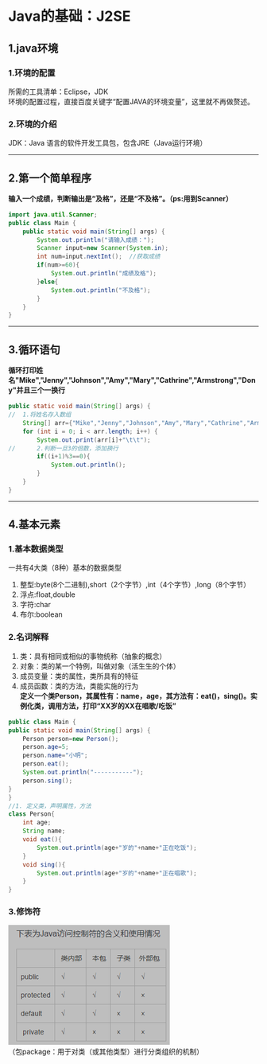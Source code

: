 # Java的基础：J2SE  

## 1.java环境  

### 1.环境的配置

所需的工具清单：Eclipse，JDK   
环境的配置过程，直接百度关键字“配置JAVA的环境变量”，这里就不再做赘述。  

### 2.环境的介绍

JDK：Java 语言的软件开发工具包，包含JRE（Java运行环境）  

---

## 2.第一个简单程序  

**输入一个成绩，判断输出是“及格”，还是“不及格”。（ps:用到Scanner）**
```java
import java.util.Scanner;
public class Main {
	public static void main(String[] args) {
		System.out.println("请输入成绩：");
		Scanner input=new Scanner(System.in);
		int num=input.nextInt();  //获取成绩
		if(num>=60){
			System.out.println("成绩及格");
		}else{
			System.out.println("不及格");
		}
	}
}
```

---

## 3.循环语句  
**循环打印姓名"Mike","Jenny","Johnson","Amy","Mary","Cathrine","Armstrong","Dony"并且三个一换行**
```java
public static void main(String[] args) {
//	1.将姓名存入数组
	String[] arr={"Mike","Jenny","Johnson","Amy","Mary","Cathrine","Armstrong","Dony"};
	for (int i = 0; i < arr.length; i++) {
		System.out.print(arr[i]+"\t\t");
//		2.判断一旦3的倍数，添加换行
		if((i+1)%3==0){
			System.out.println();
		}
	}
}
```

---

## 4.基本元素
### 1.基本数据类型  
一共有4大类（8种）基本的数据类型  
1. 整型:byte(8个二进制),short（2个字节）,int（4个字节）,long（8个字节）  
2. 浮点:float,double  
3. 字符:char  
4. 布尔:boolean  

### 2.名词解释  
1. 类：具有相同或相似的事物统称（抽象的概念）  
2. 对象：类的某一个特例，叫做对象（活生生的个体）  
3. 成员变量：类的属性，类所具有的特征  
4. 成员函数：类的方法，类能实施的行为  
**定义一个类Person，其属性有：name，age，其方法有：eat()，sing()。实例化类，调用方法，打印“XX岁的XX在唱歌/吃饭”**
```java
public class Main {
public static void main(String[] args) {
	Person person=new Person();
	person.age=5;
	person.name="小明";
	person.eat();
	System.out.println("-----------");
	person.sing();
}
}
//1. 定义类，声明属性，方法
class Person{
	int age;
	String name;
	void eat(){
		System.out.println(age+"岁的"+name+"正在吃饭");
	}
	void sing(){
		System.out.println(age+"岁的"+name+"正在唱歌");
	}
}
```

### 3.修饰符   
![](../images/1.jpg)  
（包package：用于对类（或其他类型）进行分类组织的机制）  







